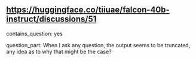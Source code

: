## https://huggingface.co/tiiuae/falcon-40b-instruct/discussions/51

contains_question: yes

question_part: When I ask any question, the output seems to be truncated, any idea as to why that might be the case?
